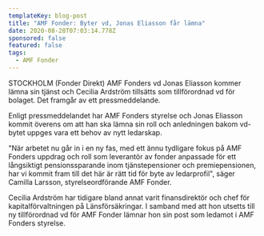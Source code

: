 ```yaml
---
templateKey: blog-post
title: "AMF Fonder: Byter vd, Jonas Eliasson får lämna"
date: 2020-08-28T07:03:14.778Z
sponsored: false
featured: false
tags:
  - AMF Fonder
---
```

STOCKHOLM (Fonder Direkt) AMF Fonders vd Jonas Eliasson kommer lämna sin tjänst och Cecilia Ardström tillsätts som tillförordnad vd för bolaget. Det framgår av ett pressmeddelande.

Enligt pressmeddelandet har AMF Fonders styrelse och Jonas Eliasson kommit överens om att han ska lämna sin roll och anledningen bakom vd-bytet uppges vara ett behov av nytt ledarskap.

"När arbetet nu går in i en ny fas, med ett ännu tydligare fokus på AMF Fonders uppdrag och roll som leverantör av fonder anpassade för ett långsiktigt pensionssparande inom tjänstepensioner och premiepensionen, har vi kommit fram till det här är rätt tid för byte av ledarprofil", säger Camilla Larsson, styrelseordförande AMF Fonder.

Cecilia Ardström har tidigare bland annat varit finansdirektör och chef för kapitalförvaltningen på Länsförsäkringar. I samband med att hon utsetts till ny tillförordnad vd för AMF Fonder lämnar hon sin post som ledamot i AMF Fonders styrelse.